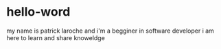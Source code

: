 # hello-word
my name is patrick laroche and i'm a begginer in software developer i am here to learn and share knoweldge
